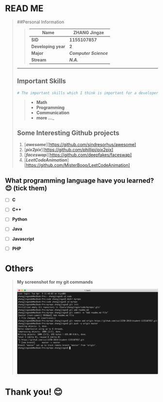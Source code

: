 # __READ ME__

> ##Personal Information
>
> > | Name                | ZHANG Jingze           |
> > | ------------------- | ---------------------- |
> > | __SID__             | **1155107857**         |
> > | __Developing year__ | **2**                  |
> > | __Major__           | ***Computer Science*** |
> > | __Stream__          | ***N.A.***             |
>
> --------------------------
>
> ## Important Skills
>
> ```python
> # The important skills which I think is important for a developer
> ```
>
> > * __Math__
> > * __Programming__
> > * __Communication__
> > * __more …___
>
> ## Some Interesting Github projects
>
> 1. [***awesome***][https://github.com/sindresorhus/awesome]
> 2. [***pix2pix***][https://github.com/phillipi/pix2pix]
> 3. [***faceswap***][https://github.com/deepfakes/faceswap]
> 4. [***LeetCodeAnimation***][https://github.com/MisterBooo/LeetCodeAnimation]

## What programming language have you learned?:blush:  (tick them)

- [ ] **C**

- [ ] **C++**

- [ ] **Python**

- [ ] **Java**

- [ ] **Javascript**

- [ ] **PHP**

  

# Others

> __My screenshot for my git commands__
>
> ![ScreenShot](gitTerminalShot.png)



# Thank you! :blush:

